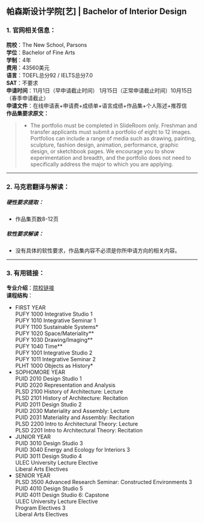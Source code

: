 ## 帕森斯设计学院[艺] | Bachelor of Interior Design


### 1. 官网相关信息：

**院校**：The New School, Parsons  
**学位**：Bachelor of Fine Arts   
**学制**：4年  
**费用**：43560美元  
**语言**：TOEFL总分92 / IELTS总分7.0  
**SAT**：不要求    
**申请时间**：11月1日（早申请截止时间） 1月15日（正常申请截止时间）10月15日（春季申请截止）   
**申请文件**：在线申请表+申请费+成绩单+语言成绩+作品集+个人陈述+推荐信  
**作品集要求原文：**   

> - The portfolio must be completed in SlideRoom only. Freshman and transfer applicants must submit a portfolio of eight to 12 images. Portfolios can include a range of media such as drawing, painting, sculpture, fashion design, animation, performance, graphic design, or sketchbook pages. We encourage you to show experimentation and breadth, and the portfolio does not need to specifically address the major to which you are applying.
  




---


### 2. 马克君翻译与解读：

##### 硬性要求提取：
- 作品集页数8-12页


##### 软性要求解读：
- 没有具体的软性要求，作品集内容不必须是你所申请方向的相关内容。


---


### 3. 有用链接：

**专业介绍**：[院校链接](https://www.newschool.edu/parsons/bfa-interior-design/)  
**课程结构**：

- FIRST YEAR  
PUFY 1000 Integrative Studio 1  
PUFY 1010 Integrative Seminar 1  
PUFY 1100 Sustainable Systems*  
PUFY 1020 Space/Materiality**  
PUFY 1030 Drawing/Imaging**  
PUFY 1040 Time**  
PUFY 1001 Integrative Studio 2  
PUFY 1011 Integrative Seminar 2  
PLHT 1000 Objects as History*  
- SOPHOMORE YEAR  
PUID 2010 Design Studio 1  
PUID 2020 Representation and Analysis  
PLSD 2100 History of Architecture: Lecture  
PLSD 2101 History of Architecture: Recitation  
PUID 2011 Design Studio 2  
PUID 2030 Materiality and Assembly: Lecture  
PUID 2031 Materiality and Assembly: Recitation  
PLSD 2200 Intro to Architectural Theory: Lecture  
PLSD 2201 Intro to Architectural Theory: Recitation  
- JUNIOR YEAR  
PUID 3010 Design Studio 3  
PUID 3040 Energy and Ecology for Interiors	3  
PUID 3011 Design Studio 4  
ULEC University Lecture Elective  
Liberal Arts Electives  
- SENIOR YEAR  
PLSD 3500 Advanced Research Seminar: Constructed Environments	3  
PUID 4010 Design Studio 5  
PUID 4011 Design Studio 6: Capstone  
ULEC University Lecture Elective  
Program Electives	3  
Liberal Arts Electives  
